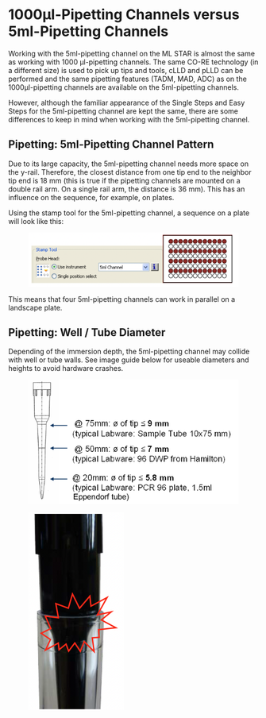 # 1000μl-Pipetting Channels versus 5ml-Pipetting Channels

Working with the 5ml-pipetting channel on the ML STAR is almost the same as working with 1000 μl-pipetting channels. The same CO-RE technology (in a different size) is used to pick up tips and tools, cLLD and pLLD can be performed and the same pipetting features (TADM, MAD, ADC) as on the 1000μl-pipetting channels are available on the 5ml-pipetting channels.&#x20;

However, although the familiar appearance of the Single Steps and Easy Steps for the 5ml-pipetting channel are kept the same, there are some differences to keep in mind when working with the 5ml-pipetting channel.

## Pipetting: 5ml-Pipetting Channel Pattern

Due to its large capacity, the 5ml-pipetting channel needs more space on the y-rail. Therefore, the closest distance from one tip end to the neighbor tip end is 18 mm (this is true if the pipetting channels are mounted on a double rail arm. On a single rail arm, the distance is 36 mm). This has an influence on the sequence, for example, on plates.&#x20;

Using the stamp tool for the 5ml-pipetting channel, a sequence on a plate will look like this:&#x20;

<figure><img src="../../.gitbook/assets/image (23) (1) (1) (1) (1) (1) (1) (1) (1) (1).png" alt=""><figcaption></figcaption></figure>

This means that four 5ml-pipetting channels can work in parallel on a landscape plate.

## Pipetting: Well / Tube Diameter

Depending of the immersion depth, the 5ml-pipetting channel may collide with well or tube walls. See image guide below for useable diameters and heights to avoid hardware crashes.

<div>

<figure><img src="../../.gitbook/assets/image (24) (1) (1) (1) (1) (1) (1) (1) (1) (1).png" alt=""><figcaption></figcaption></figure>

 

<figure><img src="../../.gitbook/assets/image (25) (1) (1) (1) (1) (1) (1) (1) (1) (1).png" alt="" width="193"><figcaption></figcaption></figure>

</div>
